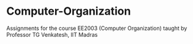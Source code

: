 # Computer-Organization
Assignments for the course EE2003 (Computer Organization) taught by Professor TG Venkatesh, IIT Madras
